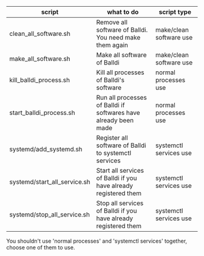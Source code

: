 | script                       | what to do                                                   | script type             |
| ---------------------------- | ------------------------------------------------------------ | ----------------------- |
| clean_all_software.sh        | Remove all software of Balldi. You need make  them again     | make/clean software use |
| make_all_software.sh         | Make all software of Balldi                                  | make/clean software use |
| kill_balldi_process.sh       | Kill all processes of Balldi's software                      | normal processes use    |
| start_balldi_process.sh      | Run all processes of Balldi if softwares have already been made | normal processes use    |
| systemd/add_systemd.sh       | Register all software of Balldi to systemctl services        | systemctl services use  |
| systemd/start_all_service.sh | Start all services of Balldi if you have already registered them | systemctl services use  |
| systemd/stop_all_service.sh  | Stop all services of Balldi if you have already registered them | systemctl services use  |

You shouldn't use 'normal processes' and 'systemctl services' together, choose one of them to use.
